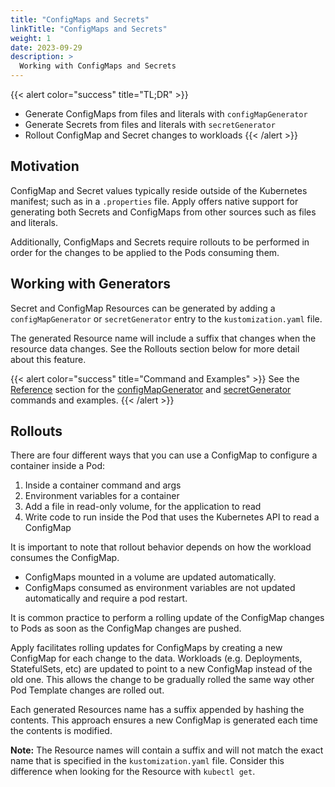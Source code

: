 ```yaml
---
title: "ConfigMaps and Secrets"
linkTitle: "ConfigMaps and Secrets"
weight: 1
date: 2023-09-29
description: >
  Working with ConfigMaps and Secrets
---
```


{{< alert color="success" title="TL;DR" >}}
- Generate ConfigMaps from files and literals with `configMapGenerator`
- Generate Secrets from files and literals with `secretGenerator`
- Rollout ConfigMap and Secret changes to workloads
{{< /alert >}}

## Motivation
ConfigMap and Secret values typically reside outside of the Kubernetes manifest; such as in a `.properties` file. Apply offers native support for generating both Secrets and ConfigMaps from other sources such as files and literals.

Additionally, ConfigMaps and Secrets require rollouts to be performed in order for the changes to be applied to the Pods consuming them.

## Working with Generators
Secret and ConfigMap Resources can be generated by adding a `configMapGenerator` or `secretGenerator` entry to the `kustomization.yaml` file.

The generated Resource name will include a suffix that changes when the resource data changes. See the Rollouts section below for more detail about this feature.

{{< alert color="success" title="Command and Examples" >}}
See the [Reference](/docs/reference/) section for the [configMapGenerator](/docs/reference/api/kustomization-file/configmapgenerator/) and [secretGenerator](/docs/reference/api/kustomization-file/secretgenerator/) commands and examples.
{{< /alert >}}


## Rollouts
There are four different ways that you can use a ConfigMap to configure a container inside a Pod:

1. Inside a container command and args
2. Environment variables for a container
3. Add a file in read-only volume, for the application to read
4. Write code to run inside the Pod that uses the Kubernetes API to read a ConfigMap

It is important to note that rollout behavior depends on how the workload consumes the ConfigMap.
- ConfigMaps mounted in a volume are updated automatically.
- ConfigMaps consumed as environment variables are not updated automatically and require a pod restart.

It is common practice to perform a rolling update of the ConfigMap changes to Pods as soon as the ConfigMap changes are pushed.

Apply facilitates rolling updates for ConfigMaps by creating a new ConfigMap for each change to the data. Workloads (e.g. Deployments, StatefulSets, etc) are updated to point to a new ConfigMap instead of the old one. This allows the change to be gradually rolled the same way other Pod Template changes are rolled out.

Each generated Resources name has a suffix appended by hashing the contents. This approach ensures a new ConfigMap is generated each time the contents is modified.

**Note:** The Resource names will contain a suffix and will not match the exact name that is specified in the `kustomization.yaml` file. Consider this difference when looking for the Resource with `kubectl get`.
